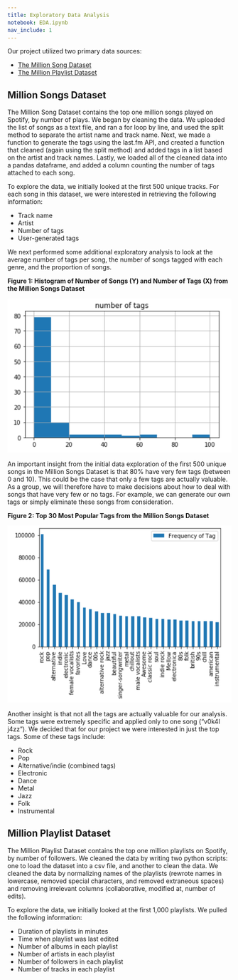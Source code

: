 ```yaml
---
title: Exploratory Data Analysis
notebook: EDA.ipynb
nav_include: 1
---
```


Our project utilized two primary data sources:
* [The Million Song Dataset](https://labrosa.ee.columbia.edu/millionsong/lastfm)
* [The Million Playlist Dataset](http://recsys-challenge.spotify.com)

## Million Songs Dataset

The Million Song Dataset contains the top one million songs played on Spotify, by number of plays. We began by cleaning the data. We uploaded the list of songs as a text file, and ran a for loop by line, and used the split method to separate the artist name and track name. Next, we made a function to generate the tags using the last.fm API, and created a function that cleaned (again using the split method) and added tags in a list based on the artist and track names. Lastly, we loaded all of the cleaned data into a pandas dataframe, and added a column counting the number of tags attached to each song.

To explore the data, we initially looked at the first 500 unique tracks. For each song in this dataset, we were interested in retrieving the following information:
* Track name
* Artist
* Number of tags
* User-generated tags

We next performed some additional exploratory analysis to look at the average number of tags per song, the number of songs tagged with each genre, and the proportion of songs.

**Figure 1: Histogram of Number of Songs (Y) and Number of Tags (X) from the Million Songs Dataset**

![figure 1](./notebooks/fig1.png)

An important insight from the initial data exploration of the first 500 unique songs in the Million Songs Dataset is that 80% have very few tags (between 0 and 10). This could be the case that only a few tags are actually valuable. As a group, we will therefore have to make decisions about how to deal with songs that have very few or no tags. For example, we can generate our own tags or simply eliminate these songs from consideration. 

**Figure 2: Top 30 Most Popular Tags from the Million Songs Dataset**

![figure 2](./notebooks/fig2.png)

Another insight is that not all the tags are actually valuable for our analysis. Some tags were extremely specific and applied only to one song (“v0k4l j4zz”). We decided that for our project we were interested in just the top tags. Some of these tags include:
* Rock
* Pop
* Alternative/indie (combined tags)
* Electronic
* Dance
* Metal
* Jazz
* Folk
* Instrumental


## Million Playlist Dataset

The Million Playlist Dataset contains the top one million playlists on Spotify, by number of followers. We cleaned the data by writing two python scripts: one to load the dataset into a csv file, and another to clean the data. We cleaned the data by normalizing names of the playlists (rewrote names in lowercase, removed special characters, and removed extraneous spaces) and removing irrelevant columns (collaborative, modified at, number of edits).

To explore the data, we initially looked at the first 1,000 playlists. We pulled the following information:
* Duration of playlists in minutes
* Time when playlist was last edited
* Number of albums in each playlist
* Number of artists in each playlist
* Number of followers in each playlist
* Number of tracks in each playlist




```python

```

